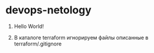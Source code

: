 # devops-netology
1. Hello World!

2. В каталоге terraform игнорируем файлы описанные в terraform/.gitignore
